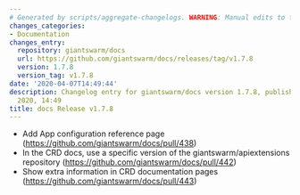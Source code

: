 ```yaml
---
# Generated by scripts/aggregate-changelogs. WARNING: Manual edits to this files will be overwritten.
changes_categories:
- Documentation
changes_entry:
  repository: giantswarm/docs
  url: https://github.com/giantswarm/docs/releases/tag/v1.7.8
  version: 1.7.8
  version_tag: v1.7.8
date: '2020-04-07T14:49:44'
description: Changelog entry for giantswarm/docs version 1.7.8, published on 07 April
  2020, 14:49
title: docs Release v1.7.8
---
```


- Add App configuration reference page (https://github.com/giantswarm/docs/pull/438)
- In the CRD docs, use a specific version of the giantswarm/apiextensions repository (https://github.com/giantswarm/docs/pull/442)
- Show extra information in CRD documentation pages (https://github.com/giantswarm/docs/pull/443)
